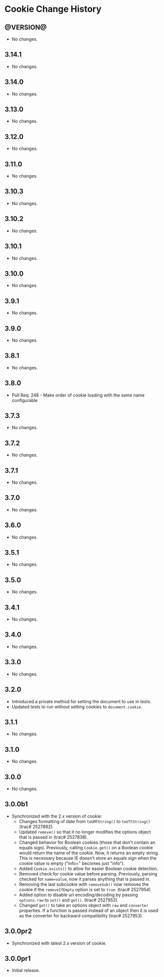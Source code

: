Cookie Change History
=====================

@VERSION@
------

* No changes.

3.14.1
------

* No changes.

3.14.0
------

* No changes.

3.13.0
------

* No changes.

3.12.0
------

* No changes.

3.11.0
------

* No changes.

3.10.3
------

* No changes.

3.10.2
------

* No changes.

3.10.1
------

* No changes.

3.10.0
------

* No changes.

3.9.1
-----

* No changes.

3.9.0
-----

* No changes.

3.8.1
-----

* No changes.

3.8.0
-----

* Pull Req: 248 - Make order of cookie loading with the same name configurable

3.7.3
-----

* No changes.

3.7.2
-----

* No changes.

3.7.1
-----

* No changes.

3.7.0
-----

* No changes.

3.6.0
-----

  * No changes.

3.5.1
-----

  * No changes.

3.5.0
-----

  * No changes.

3.4.1
-----

  * No changes.

3.4.0
-----

  * No changes.


3.3.0
-----

  * No changes.


3.2.0
-----

  * Introduced a private method for setting the document to use in tests.
  * Updated tests to run without setting cookies to `document.cookie`.


3.1.1
-----

  * No changes.


3.1.0
-----

  * No changes.


3.0.0
-----

  * No changes.


3.0.0b1
-------

  * Synchronized with the 2.x version of cookie:
    * Changes formatting of date from `toGMTString()` to `toUTCString()` (trac#
      2527892).
    * Updated `remove()` so that it no longer modifies the options object that
      is passed in (trac# 2527838).
    * Changed behavior for Boolean cookies (those that don't contain an equals
      sign). Previously, calling `Cookie.get()` on a Boolean cookie would return
      the name of the cookie. Now, it returns an empty string. This is necessary
      because IE doesn't store an equals sign when the cookie value is empty
      ("info=" becomes just "info").
    * Added `Cookie.exists()` to allow for easier Boolean cookie detection.
    * Removed check for cookie value before parsing. Previously, parsing checked
      for `name=value`, now it parses anything that is passed in.
    * Removing the last subcookie with `removeSub()` now removes the cookie if the
      `removeIfEmpty` option is set to `true`. (trac# 2527954)
    * Added option to disable url encoding/decoding by passing `options.raw` to
      `set()` and `get()`. (trac# 2527953).
    * Changed `get()` to take an options object with `raw` and `converter`
      properties. If a function is passed instead of an object then it is used
      as the converter for backward compatibility (trac# 2527953).


3.0.0pr2
--------

  * Synchronized with latest 2.x version of cookie.


3.0.0pr1
--------

  * Initial release.
